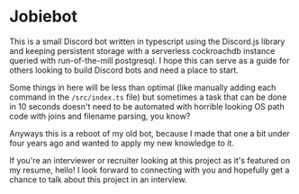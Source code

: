# Jobiebot
This is a small Discord bot written in typescript using the Discord.js library and keeping persistent storage with a serverless cockroachdb instance queried with run-of-the-mill postgresql. I hope this can serve as a guide for others looking to build Discord bots and need a place to start. 

Some things in here will be less than optimal (like manually adding each command in the `/src/index.ts` file) but sometimes a task that can be done in 10 seconds doesn't need to be automated with horrible looking OS path code with joins and filename parsing, you know?

Anyways this is a reboot of my old bot, because I made that one a bit under four years ago and wanted to apply my new knowledge to it. 

If you're an interviewer or recruiter looking at this project as it's featured on my resume, hello! I look forward to connecting with you and hopefully get a chance to talk about this project in an interview.

